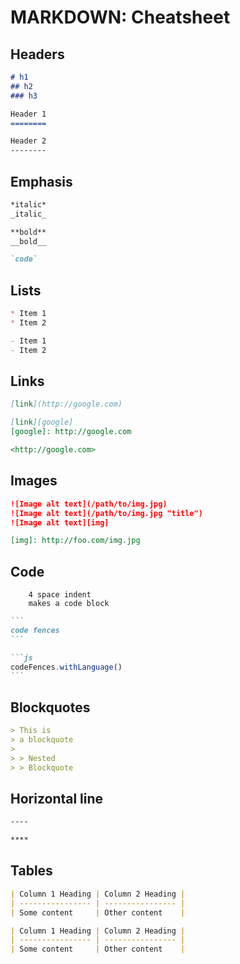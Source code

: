 # MARKDOWN: Cheatsheet

## Headers
```markdown
# h1
## h2
### h3
```

```markdown
Header 1
========
```

```markdown
Header 2
--------
```

## Emphasis
```markdown
*italic*
_italic_
```

```markdown
**bold**
__bold__
```

```markdown
`code`
```

## Lists
```markdown
* Item 1
* Item 2
```

```markdown
- Item 1
- Item 2
```

## Links
```markdown
[link](http://google.com)
```

```markdown
[link][google]
[google]: http://google.com
```

```markdown
<http://google.com>
```

## Images
```markdown
![Image alt text](/path/to/img.jpg)
![Image alt text](/path/to/img.jpg "title")
![Image alt text][img]
```

```markdown
[img]: http://foo.com/img.jpg
```

## Code
```
    4 space indent
    makes a code block
```

~~~markdown
```
code fences
```
~~~


~~~markdown
```js
codeFences.withLanguage()
```
~~~

## Blockquotes
```markdown
> This is
> a blockquote
>
> > Nested
> > Blockquote
```

## Horizontal line
```markdown
----
```

```markdown
****
```

## Tables
```markdown
| Column 1 Heading | Column 2 Heading |
| ---------------- | ---------------- |
| Some content     | Other content    |
```

```markdown
| Column 1 Heading | Column 2 Heading |
| ---------------- | ---------------- |
| Some content     | Other content    |
```
